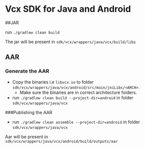 # Vcx SDK for Java and Android

##JAR

run `./gradlew clean build`

The jar will be present in `sdk/vcx/wrappers/java/vcx/build/libs`

## AAR

### Generate the AAR

 - Copy the binaries i.e `libvcx.so` to folder `sdk/vcx/wrappers/java/vcx/android/src/main/jniLibs/<ARCH>`.
    - Make sure the binaries are in correct architecture folders.
 - run `./gradlew clean build --project-dir=android` in folder `sdk/vcx/wrappers/java/vcx`

###Publishing the AAR
- run `./gradlew clean assemble --project-dir=android` in folder `sdk/vcx/wrappers/java/vcx`

Aar will be present in `sdk/vcx/wrappers/java/vcx/android/build/outputs/aar`

